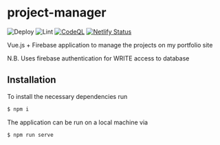 # project-manager
![Deploy](https://github.com/woodRock/vue-project-manager/workflows/Deploy/badge.svg)
![Lint](https://github.com/woodRock/vue-project-manager/workflows/Lint/badge.svg)
[![CodeQL](https://github.com/woodRock/content-manager/actions/workflows/codeql-analysis.yml/badge.svg)](https://github.com/woodRock/content-manager/actions/workflows/codeql-analysis.yml)
[![Netlify Status](https://api.netlify.com/api/v1/badges/adce6c06-b47e-4464-ac8e-4aa6dfc8d433/deploy-status)](https://app.netlify.com/sites/woodrock-dev/deploys)

Vue.js + Firebase application to manage the projects on my portfolio site

N.B. Uses firebase authentication for WRITE access to database

## Installation 

To install the necessary dependencies run

```bash
$ npm i 
```

The application can be run on a local machine via 

```bash 
$ npm run serve 
```
